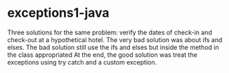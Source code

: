 # exceptions1-java

Three solutions for the same problem: verify the dates of check-in and check-out at a hypothetical hotel. The very bad solution was about ifs and elses. The bad solution still use the ifs and elses but inside the method in the class appropriated At the end, the good solution was treat the exceptions using try catch and a custom exception.
